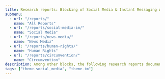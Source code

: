 ```yaml
---
title: Research reports: Blocking of Social Media & Instant Messaging Apps
submenu:
  - url: "/reports/"
    name: "All Reports"
  - url: "/reports/social-media-im/"
    name: "Social Media"
  - url: "/reports/news-media/"
    name: "News Media"
  - url: "/reports/human-rights/"
    name: "Human Rights"
  - url: "/reports/circumvention/"
    name: "Circumvention"
description: Among other blocks, the following research reports document the blocking of social media websites and instant messaging apps based on OONI data.
tags: ["theme-social_media", "theme-im"]
---
```

